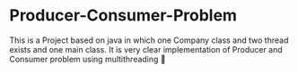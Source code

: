 # Producer-Consumer-Problem
This is a Project based on java in which one Company class and two thread exists and one main class. It is very clear implementation of Producer and Consumer problem using multithreading 💯
